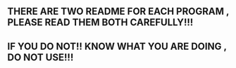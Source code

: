 ## THERE ARE TWO README FOR EACH PROGRAM , PLEASE READ THEM BOTH CAREFULLY!!!  
## IF YOU DO NOT!! KNOW WHAT YOU ARE DOING , DO NOT USE!!!

